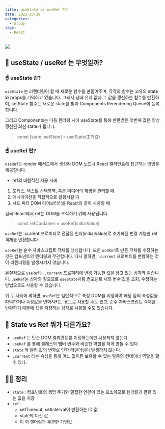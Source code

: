 ```yaml
---
title: useState vs useRef 란?
date: 2022-10-20
categories:
  - Study
tags:
  - React
---
```


![](https://velog.velcdn.com/images/gusdh2/post/bffba945-db09-4639-b971-bc4a414fb7a2/image.png)

## 🥸 useState / useRef 는 무엇일까?

### ☝️ useState 란?

`useState` 는 리렌더링이 될 때 새로운 함수를 만들어주며, 각각의 함수는 고유의 state와 props를 기억하고 있습니다. 그래서 상태 유지 값과 그 값을 갱신하는 함수를 반환하며, setState 함수는 새로운 state를 받아 Components Rerendering Queue에 등록합니다.

그리고 Components는 다음 렌더링 시에 useState를 통해 반환받은 첫번째 값은 항상 갱신된 최신 state가 됩니다.

> const [state, setState] = useState(초기값)

### ☝️ useRef 란?

`useRef`는 render 메서드에서 생성된 DOM 노드나 React 엘리먼트에 접근하는 방법을 제공합니다.

- ref의 바람직한 사용 사례

1. 포커스, 텍스트 선택영역, 혹은 미디어의 재생을 관리할 때
2. 애니메이션을 직접적으로 실행시킬 때
3. 서드 파티 DOM 라이브러리를 React와 같이 사용할 때

결국 React에서 ref는 DOM을 조작하기 위해 사용됩니다.

> const refContainer = useRef(initialValue);

`useRef`는 .current 프로퍼티로 전달된 인자(initialValue)로 초기화된 변경 가능한 ref 객체를 반환합니다.

`useRef`는 순수 자바스크립트 객체를 생성합니다. 또한 `useRef`로 만든 객체를 수정하는 것은 컴포넌트의 렌더링과 무관합니다. 다시 말하면, `.current` 프로퍼티를 변형하는 것이 리렌더링을 발생시키지 않습니다.

본질적으로 `useRef`는 `.current` 프로퍼티에 변경 가능한 값을 담고 있는 상자와 같습니다. `useRef`는 상자와 같으므로 `useState`처럼 컴포넌트 내의 변수 값을 조회, 수정하는 방법으로도 사용할 수 있습니다.

위 두 사례에 의하면, `useRef`는 일반적으로 특정 DOM을 지정하여 해당 돔의 속성값을 파악하거나 속성값을 변화시키는 용도로 사용할 수도 있고, 순수 자바스크립트 객체를 반환하기 때문에 값을 저장하는 상자로 사용할 수도 있습니다.

## 🥸 State vs Ref 뭐가 다른가요?

- `useRef` 는 단순 DOM 엘리먼트를 지정하는데만 사용되지 않는다.
- `useRef` 를 통해 클래스의 멤버 변수와 비슷한 역할을 하게 만들 수 있다.
- `state` 와 달리 값의 변화로 인한 리렌더링이 발생하지 않는다.
- `.current` 라는 속성을 통해 어느 값이든 보유할 수 있는 일종의 컨테이너 역할을 할 수 있다.

## 👨‍💻 정리

- `state` : 컴포넌트의 생명 주기와 밀접한 연관이 있는 요소이므로 렌더링과 관련 있는 값을 저장
- `ref` :
  - setTimeout, setInterval이 반환하는 ID 값
  - state의 이전 값
  - 이 외 렌더링과 무관한 가변값
